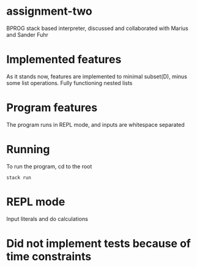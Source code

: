 # assignment-two
BPROG stack based interpreter, discussed and collaborated with Marius and Sander Fuhr

# Implemented features
As it stands now, features are implemented to minimal subset(D), minus some list operations. Fully functioning nested lists

# Program features
The program runs in REPL mode, and inputs are whitespace separated

# Running
To run the program, cd to the root
```shell
stack run
```

# REPL mode
Input literals and do calculations

# Did not implement tests because of time constraints